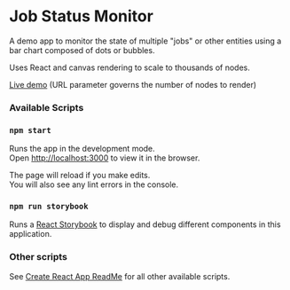 # Job Status Monitor

A demo app to monitor the state of multiple "jobs" or other entities using a bar chart composed of dots or bubbles.

Uses React and canvas rendering to scale to thousands of nodes.

[Live demo](https://ryshackleton.github.io/jobstatus/2000) (URL parameter governs the number of nodes to render)

### Available Scripts

### `npm start`

Runs the app in the development mode.<br>
Open [http://localhost:3000](http://localhost:3000) to view it in the browser.

The page will reload if you make edits.<br>
You will also see any lint errors in the console.

### `npm run storybook`

Runs a [React Storybook](https://storybook.js.org/) to display and debug different components in this application.

### Other scripts

See [Create React App ReadMe](CreateReactAppReadMe.md) for all other available scripts.
